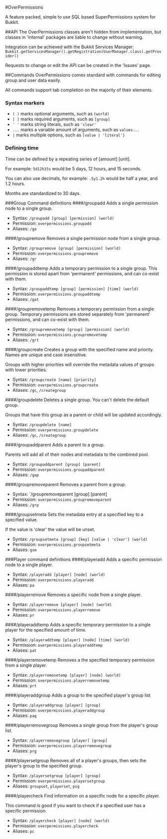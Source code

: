 #OverPermissions

A feature packed, simple to use SQL based SuperPermissions system for Bukkit.

##API
The OverPermissions classes aren't hidden from implementation, but classes in 'internal' packages are liable to change without warning.

Integration can be achieved with the Bukkit Services Manager: `Bukkit.getServicesManager().getRegistration(UserManager.class).getProvider()`

Requests to change or edit the API can be created in the 'Issues' page.

##Commands
OverPermissions comes standard with commands for editing group and user data easily.

All commands support tab completion on the majority of their elements.

### Syntax markers
 * `( )` marks optional arguments, such as `(world)`
 * `[ ]` marks required arguments, such as `[group]`
 * `' '` marks string literals, such as `'clear'`
 * `...` marks a variable amount of arguments, such as `values...`
 * `|` marks multiple options, such as `[value | 'literal']`
 
### Defining time

Time can be defined by a repeating series of [amount] [unit].

For example: `5d12h15s` would be 5 days, 12 hours, and 15 seconds.

You can also use decimals, for example: `.5y1.2h` would be half a year, and 1.2 hours.

Months are standardized to 30 days.

###Group Command definitions
####/groupadd
Adds a single permission node to a single group.
 
 * Syntax: `/groupadd [group] [permission] (world)`
 * Permission: `overpermissions.groupadd`
 * Aliases: `/ga`

####/groupremove
Removes a single permission node from a single group.

 * Syntax: `/groupremove [group] [permission] (world)`
 * Permission: `overpermissions.groupremove`
 * Aliases: `/gr`
 
####/groupaddtemp
Adds a temporary permission to a single group. This permission is stored apart from 'permanent' permissions, and can co-exist with them.

 * Syntax: `/groupaddtemp [group] [permission] [time] (world)`
 * Permission: `overpermissions.groupaddtemp`
 * Aliases: `/gat`

####/groupremovetemp
Removes a temporary permission from a single group. Temporary permissions are stored separately from 'permanent' permissions, and can co-exist with them.

 * Syntax: `/groupremovetemp [group] [permission] (world)`
 * Permission: `overpermissions.groupremovetemp`
 * Aliases: `/grt`

####/groupcreate
Creates a group with the specified name and priority. Names are unique and case insensitive.

Groups with higher priorities will override the metadata values of groups with lower priorities.

 * Syntax: `/groupcreate [name] [priority]`
 * Permission: `overpermissions.groupcreate`
 * Aliases: `/gc`, `/creategroup`
 
####/groupdelete
Deletes a single group. You can't delete the default group.

Groups that have this group as a parent or child will be updated accordingly.

 * Syntax: `/groupdelete [name]`
 * Permission: `overpermissions.groupdelete`
 * Aliases: `/gc`, `/creategroup`
 
####/groupaddparent
Adds a parent to a group.

Parents will add all of their nodes and metadata to the combined pool.

 * Syntax: `/groupaddparent [group] [parent]`
 * Permission: `overpermissions.groupaddparent`
 * Aliases: `/gap`
 
####/groupremoveparent
Removes a parent from a group.

 * Syntax: `/groupremoveparent [group] [parent]
 * Permission: `overpermissions.groupremoveparent`
 * Aliases: `/grp`
 
####/groupsetmeta
Sets the metadata entry at a specified key to a specified value.

If the value is 'clear' the value will be unset.

 * Syntax: `/groupsetmeta [group] [key] [value | 'clear'] (world)`
 * Permission: `overpermissions.groupsetmeta`
 * Aliases: `gsm`

###Player command definitions
####/playeradd
Adds a specific permission node to a single player.

 * Syntax: `/playeradd [player] [node] (world)`
 * Permission: `overpermissions.playeradd`
 * Aliases: `pa`

####/playerremove
Removes a specific node from a single player.

 * Syntax: `/playerremove [player] [node] (world)`
 * Permission: `overpermissions.playerremove`
 * Aliases: `pr`
 
####/playeraddtemp
Adds a specific temporary permission to a single player for the specified amount of time.

 * Syntax: `/playeraddtemp [player] [node] [time] (world)`
 * Permission: `overpermissions.playeraddtemp`
 * Aliases: `pat`
 
####/playerremovetemp
Removes a the specified temporary permission from a single player.

 * Syntax: `/playerremovetemp [player] [node] (world)`
 * Permission: `overpermissions.playerremovetemp`
 * Aliases: `prt`
 
####/playeraddgroup
Adds a group to the specified player's group list

 * Syntax: `/playeraddgroup [player] [group]`
 * Permission: `overpermissions.playeraddgroup`
 * Aliases: `pag`
 
####/playerremovegroup
Removes a single group from the player's group list.

 * Syntax: `/playerremovegroup [player] [group]`
 * Permission: `overpermissions.playerremovegroup`
 * Aliases: `prg`
 
####/playersetgroup
Removes all of a player's groups, then sets the player's group to the specified group.
 
  * Syntax: `/playersetgroup [player] [group]`
  * Permission: `overpermissions.playersetgroup`
  * Aliases: `groupset`, `playerset`, `psg`

####/playercheck
Find information on a specific node for a specific player.

This command is good if you want to check if a specified user has a specific permission.

 * Syntax: `/playercheck [player] [node] (world)`
 * Permission: `overpermissions.playercheck`
 * Aliases: `pc`